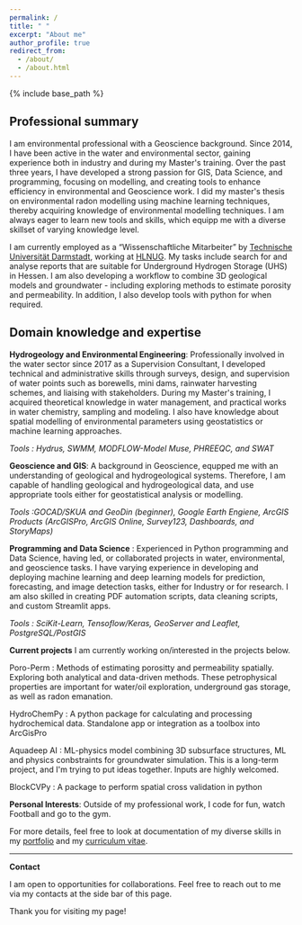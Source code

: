 ```yaml
---
permalink: /
title: " "
excerpt: "About me"
author_profile: true
redirect_from: 
  - /about/
  - /about.html
---
```


{% include base_path %}

## Professional summary
I am environmental professional with a Geoscience background. Since 2014, I have been active in the water and environmental sector, gaining experience both in industry and during my Master's training. Over the past three years, I have developed a strong passion for GIS, Data Science, and programming, focusing on modelling, and creating tools to enhance efficiency in environmental and Geoscience work. I did my master's thesis on environmental radon modelling using machine learning techniques, thereby acquiring knowledge of environmental modelling techniques. I am always eager to learn new tools and skills, which equipp me with a diverse skillset of varying knowledge level.

I am currently employed as a “Wissenschaftliche Mitarbeiter” by [Technische Universität Darmstadt](https://www.geo.tu-darmstadt.de/ingenieurgeologie/index.en.jsp), working at [HLNUG](https://www.hlnug.de). My tasks include search for and analyse reports that are suitable for Underground Hydrogen Storage (UHS) in Hessen. I am also developing a workflow to combine 3D geological models and groundwater - including exploring methods to estimate porosity and permeability. In addition, I also develop tools with python for when required.


## Domain knowledge and expertise

**Hydrogeology and Environmental Engineering**: Professionally involved in the water sector since 2017 as a Supervision Consultant, I developed technical and administrative skills through surveys, design, and supervision of water points such as borewells, mini dams, rainwater harvesting schemes, and liaising with stakeholders. During my Master's training, I acquired theoretical knowledge in water management, and practical works in water chemistry, sampling and modeling. I also have knowledge about spatial modelling of environmental parameters using geostatistics or machine learning approaches.

  *Tools : Hydrus, SWMM, MODFLOW-Model Muse, PHREEQC, and SWAT*

**Geoscience and GIS**: A background in Geoscience, equpped me with an understanding of geological and hydrogeological systems. Therefore, I am capable of handling geological and hydrogeological data, and use appropriate tools either for geostatistical analysis or modelling. 

  *Tools :GOCAD/SKUA and GeoDin (beginner), Google Earth Engiene, ArcGIS Products (ArcGISPro, ArcGIS Online, Survey123, Dashboards, and StoryMaps)*

**Programming and Data Science** : Experienced in Python programming and Data Science, having led, or collaborated projects in water, environmental, and geoscience tasks. I have varying experience in developing and deploying machine learning and deep learning models for prediction, forecasting, and image detection tasks, either for Industry or for research. I am also skilled in creating PDF automation scripts, data cleaning scripts, and custom Streamlit apps.

  *Tools : SciKit-Learn, Tensoflow/Keras, GeoServer and Leaflet, PostgreSQL/PostGIS*


**Current projects** I am currently working on/interested in the projects below.

Poro-Perm : Methods of estimating porositty and permeability spatially. Exploring both analytical and data-driven methods. These petrophysical properties are important for water/oil exploration, underground gas storage, as well as radon emanation.

HydroChemPy : A python package for calculating and processing hydrochemical data. Standalone app or integration as a toolbox into ArcGisPro

Aquadeep AI :  ML-physics model combining 3D subsurface structures, ML and physics conbstraints for groundwater simulation. This is a long-term project, and I'm trying to put ideas together. Inputs are highly welcomed.

BlockCVPy : A package to perform spatial cross validation in python 

**Personal Interests**: Outside of my professional work, I code for fun, watch Football and go to the gym.


For more details, feel free to look at documentation of my diverse skills in my [portfolio](https://gbondo-am.github.io/portfolio/) and my  [curriculum vitae](https://gbondo-am.github.io/files/CV.pdf).

-------------------------------------------------------------
**Contact**

I am open to opportunities for collaborations. Feel free to reach out to me via my contacts at the side bar of this page.

Thank you for visiting my page!
